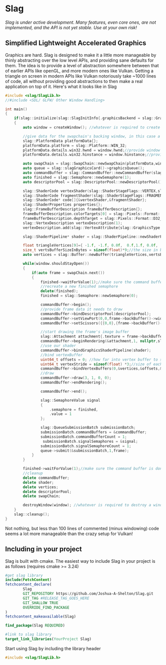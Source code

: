 # Slag
*Slag is under active development. Many features, even core ones, are not implemented, and the API is not yet stable. Use at your own risk!*
## Simplified Lightweight Accelerated Graphics
Graphics are hard. Slag is designed to make it a little more manageable by thinly abstracting over the low level APIs, and providing sane defaults for them. The idea is to provide a level of abstraction somewhere between that of earlier APIs like openGL, and more modern ones like Vulkan. Getting a triangle on screen in modern APIs like Vulkan notoriously take ~1000 lines of code, all without providing good abstractions to then make a real application on top of it. Here's what it looks like in Slag

```c++
#include <slag/SlagLib.h>
//#include <SDL/ GLFW/ Other Window Handling>

int main()
{
    if(slag::initialize(slag::SlagInitInfo{.graphicsBackend = slag::GraphicsBackend::VULKAN_GRAPHICS_BACKEND}) == slag::SlagInitializationResult::SLAG_INITIALIZATION_SUCCESS)
    {
        auto window = createWindow(); //whatever is required to create a window in whatever library you choose

        //give data for the swapchain's backing window, in this case a WIN32 window. This will be slightly different depending on platform
        slag::PlatformData platformData{};
        platformData.platform = slag::Platform::WIN_32;
        platformData.details.win32.hwnd = window.hwnd;//provide window handle
        platformData.details.win32.hinstance = window.hinstance;//provide application hinstance

        auto swapChain = slag::SwapChain::newSwapChain(platformData,window.width(),window.height(),slag::SwapChain::PresentMode::IMMEDIATE,1,slag::Pixels::Format::B8G8R8A8_UNORM,slag::SwapChain::AlphaCompositing::IGNORE_ALPHA);
        auto queue = slag::slagGraphicsCard()->graphicsQueue();
        auto commandBuffer = slag::CommandBuffer::newCommandBuffer(slag::GPUQueue::QueueType::GRAPHICS);
        auto finished = slag::Semaphore::newSemaphore(1);
        auto descriptorPool = slag::DescriptorPool::newDescriptorPool();

        slag::ShaderCode vertexShader(slag::ShaderStageFlags::VERTEX,slag::ShaderCode::CodeLanguage::SPIRV,"vertex.spv");
        slag::ShaderCode fragmentShader(slag::ShaderStageFlags::FRAGMENT,slag::ShaderCode::CodeLanguage::SPIRV,"fragment.spv");
        slag::ShaderCode* code[]{&vertexShader,&fragmentShader};
        slag::ShaderProperties properties{};
        slag::FrameBufferDescription frameBufferDescription{};
        frameBufferDescription.colorTargets[0] = slag::Pixels::Format::B8G8R8A8_UNORM;
        frameBufferDescription.depthTarget = slag::Pixels::Format::D32_FLOAT;
        slag::VertexDescription vertexDescription(1);
        vertexDescription.add(slag::VertexAttribute{slag::GraphicsType::VECTOR3,0},0);

        slag::ShaderPipeline* shader = slag::ShaderPipeline::newShaderPipeline(code,2,properties,vertexDescription,frameBufferDescription);

        float triangleVertices[9]={ -1.f, -1.f, 0.0f,  0.f,1.f, 0.0f,  1.f, -1.f, 0.0f};//vertices of triangle
        size_t vertsBufferSizeInBytes = sizeof(float)*9;//the size in bytes triangleVertices takes
        auto vertices = slag::Buffer::newBuffer(triangleVertices,vertsBufferSizeInBytes,slag::Buffer::Accessibility::GPU,slag::Buffer::UsageFlags::VERTEX_BUFFER);

        while(window.shouldStayOpen())
        {
            if(auto frame = swapChain.next())
            {
                finished->waitForValue(1);//make sure the command buffer has finished rendering the last frame
                //recreate a new finished semaphore
                delete(finished);
                finished = slag::Semaphore::newSemaphore(0);

                commandBuffer->begin();
                //provide frame data it needs to draw
                commandBuffer->bindDescriptorPool(descriptorPool);
                commandBuffer->setViewPort(0,0,frame->backBuffer()->width(),frame->backBuffer()->height(),1,0);
                commandBuffer->setScissors({{0,0},{frame->backBuffer()->width(),frame->backBuffer()->height()}});

                //start drawing the frame's image buffer
                slag::Attachment attachment{.texture = frame->backBuffer(),.autoClear = true, .clearValue = slag::ClearColor{.floats = {1,1,1,1} }};
                commandBuffer->beginRendering(&attachment,1, nullptr,slag::Rectangle{{0,0},{frame->backBuffer()->width(),frame->backBuffer()->height()}});
                //use our shader
                commandBuffer->bindGraphicsShaderPipeline(shader);
                //bind vertexBuffer
                uint64_t offsets = 0; //how far into vertex buffer to start
                uint64_t vertexStride = sizeof(float) *3;//size of each vertex, in this example representing x, y, and z position as floats
                commandBuffer->bindVertexBuffers(0,&vertices,&offsets,&vertexStride,1);
                //draw
                commandBuffer->draw(3, 1, 0, 0);
                commandBuffer->endRendering();

                commandBuffer->end();

                slag::SemaphoreValue signal
                {
                    .semaphore = finished,
                    .value = 1
                };

                slag::QueueSubmissionBatch submissionBatch;
                submissionBatch.commandBuffers = &commandBuffer;
                submissionBatch.commandBufferCount = 1;
                 submissionBatch.signalSemaphores = &signal;
                submissionBatch.signalSemaphoreCount = 1;
                queue->submit(&submissionBatch,1,frame);
            }
        }

        finished->waitForValue(1);//make sure the command buffer is done before deleting it
        //cleanup
        delete commandBuffer;
        delete shader;
        delete vertices;
        delete descriptorPool;
        delete swapChain;

        destroyWindow(window); //whatever is required to destroy a window in whatever library you choose
    }
    slag::cleanup();
}
```
Not nothing, but less than 100 lines of commented (minus windowing) code seems a lot more manageable than the crazy setup for Vulkan!

## Including in your project

Slag is built with cmake. The easiest way to include Slag in your project is as follows (requires cmake >= 3.24)

```cmake
#get slag library
include(FetchContent)
fetchcontent_declare(
        Slag
        GIT_REPOSITORY https://github.com/Joshua-A-Shelton/Slag.git
        GIT_TAG #RELEASE_TAG_GOES_HERE
        GIT_SHALLOW TRUE
        OVERRIDE_FIND_PACKAGE
)
fetchcontent_makeavailable(Slag)

find_package(Slag REQUIRED)

#link to slag library
target_link_libraries(YourProject Slag)
```
Start using Slag by including the library header
```c++
#include <slag/SlagLib.h>
```